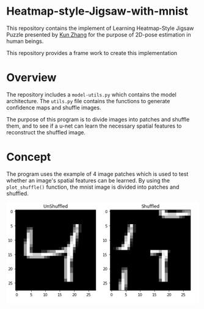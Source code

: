 # Heatmap-style-Jigsaw-with-mnist
This repository contains the implement of Learning Heatmap-Style Jigsaw Puzzle presented by [Kun Zhang](https://arxiv.org/abs/2012.07101) for the purpose of 2D-pose estimation in human beings.

This repository provides a frame work to create this implementation

# Overview

The repository includes a ```model-utils.py``` which contains the model architecture. The ```utils.py``` file contains the functions to generate confidence maps and shuffle images. 

The purpose of this program is to divide images into patches and shuffle them, and to see if a u-net can learn the necessary spatial features to reconstruct the shuffled image.

# Concept

The program uses the example of 4 image patches which is used to test whether an image's spatial features can be learned. By using the ```plot_shuffle()``` function, the mnist image is divided into patches and shuffled.

![Shuffled](./sample/shuffled.png)
